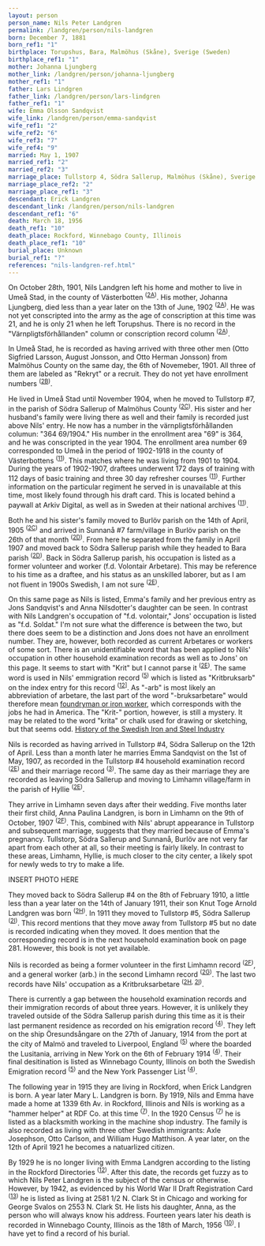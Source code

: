```yaml
---
layout: person
person_name: Nils Peter Landgren
permalink: /landgren/person/nils-landgren
born: December 7, 1881
born_ref1: "1"
birthplace: Torupshus, Bara, Malmöhus (Skåne), Sverige (Sweden)
birthplace_ref1: "1"
mother: Johanna Ljungberg
mother_link: /landgren/person/johanna-ljungberg
mother_ref1: "1"
father: Lars Lindgren
father_link: /landgren/person/lars-lindgren
father_ref1: "1"
wife: Emma Olsson Sandqvist
wife_link: /landgren/person/emma-sandqvist
wife_ref1: "2"
wife_ref2: "6"
wife_ref3: "7"
wife_ref4: "9"
married: May 1, 1907
married_ref1: "2"
married_ref2: "3"
marriage_place: Tullstorp 4, Södra Sallerup, Malmöhus (Skåne), Sverige (Sweden)
marriage_place_ref2: "2"
marriage_place_ref1: "3"
descendant: Erick Landgren
descendant_link: /landgren/person/nils-landgren
descendant_ref1: "6"
death: March 18, 1956
death_ref1: "10"
death_place: Rockford, Winnebago County, Illinois
death_place_ref1: "10"
burial_place: Unknown
burial_ref1: "?"
references: "nils-landgren-ref.html"
---
```


On October 28th, 1901, Nils Landgren left his home and mother to live in Umeå Stad, in the county of Västerbotten <sup>([2A](#2A))</sup>. His mother, Johanna Ljungberg, died less than a year later on the 13th of June, 1902 <sup>([2A](#2A))</sup>. He was not yet conscripted into the army as the age of conscription at this time was 21, and he is only 21 when he left Torupshus. There is no record in the "Värnpligtsförhållanden" column or conscription record column <sup>([2A](#2A))</sup>.

In Umeå Stad, he is recorded as having arrived with three other men (Otto Sigfried Larsson, August Jonsson, and Otto Herman Jonsson) from Malmöhus County on the same day, the 6th of Novemeber, 1901. All three of them are labeled as "Rekryt" or a recruit. They do not yet have enrollment numbers <sup>([2B](#2B))</sup>.

He lived in Umeå Stad until November 1904, when he moved to Tullstorp #7, in the parish of Södra Sallerup of Malmöhus County <sup>([2C](#2C))</sup>. His sister and her husband's family were living there as well and their family is recorded just above Nils' entry. He now has a number in the värnpligtsförhållanden columun: "364 69/1904." His number in the enrollment area "69" is 364, and he was conscripted in the year 1904. The enrollment area number 69 corresponded to Umeå in the period of 1902-1918 in the county of Västerbottens <sup>([11](#11))</sup>. This matches where he was living from 1901 to 1904. During the years of 1902-1907, draftees underwent 172 days of training with 112 days of basic training and three 30 day refresher courses <sup>([11](#11))</sup>. Further information on the particular regiment he served in is unavailable at this time, most likely found through his draft card. This is located behind a paywall at Arkiv Digital, as well as in Sweden at their national archives <sup>([11](#11))</sup>.

Both he and his sister's family moved to Burlöv parish on the 14th of April, 1905 <sup>([2C](#2C))</sup> and arrived in Sunnanå #7 farm/village in Burlöv parish on the 26th of that month <sup>([2D](#2D))</sup>. From here he separated from the family in April 1907 and moved back to Södra Sallerup parish while they headed to Bara parish <sup>([2D](#2D))</sup>. Back in Södra Sallerup parish, his occupation is listed as a former volunteer and worker (f.d. Volontair Arbetare). This may be reference to his time as a draftee, and his status as an unskilled laborer, but as I am not fluent in 1900s Swedish, I am not sure <sup>([2E](#2E))</sup>.

On this same page as Nils is listed, Emma's family and her previous entry as Jons Sandqvist's and Anna Nilsdotter's daughter can be seen. In contrast with Nils Landgren's occupation of "f.d. volontair," Jons' occupation is listed as "f.d. Soldat." I'm not sure what the difference is between the two, but there does seem to be a distinction and Jons does not have an enrollment number. They are, however, both recorded as current Arbetares or workers of some sort. There is an unidentifiable word that has been applied to Nils' occupation in other household examination records as well as to Jons' on this page. It seems to start with "Krit" but I cannot parse it <sup>([2E](#2E))</sup>. The same word is used in Nils' emmigration record <sup>([5](#5))</sup> which is listed as "Kritbruksarb" on the index entry for this record <sup>([12](#12)]</sup>. As "-arb" is most likely an abbreviation of arbetare, the last part of the word "-bruksarbetare" would therefore mean [foundryman or iron worker](https://www.familysearch.org/wiki/en/Swedish_Genealogical_Word_List), which corresponds with the jobs he had in America. The "Krit-" portion, however, is still a mystery. It may be related to the word "krita" or chalk used for drawing or sketching, but that seems odd. [History of the Swedish Iron and Steel Industry](https://www.jernkontoret.se/en/the-steel-industry/the-history-of-swedish-steel-industry/)

Nils is recorded as having arrived in Tullstorp #4, Södra Sallerup on the 12th of April. Less than a month later he marries Emma Sandqvist on the 1st of May, 1907, as recorded in the Tullstorp #4 household examination record <sup>([2E](#2E))</sup> and their marriage record <sup>([3](#3))</sup>. The same day as their marriage they are recorded as leaving Södra Sallerup and moving to Limhamn village/farm in the parish of Hyllie <sup>([2E](#2E))</sup>.

They arrive in Limhamn seven days after their wedding. Five months later their first child, Anna Paulina Landgren, is born in Limhamn on the 9th of October, 1907 <sup>([2F](#2F))</sup>. This, combined with Nils' abrupt appearance in Tullstorp and subsequent marriage, suggests that they married because of Emma's pregnancy. Tullstorp, Södra Sallerup and Sunnanå, Burlöv are not very far apart from each other at all, so their meeting is fairly likely. In contrast to these areas, Limhamn, Hyllie, is much closer to the city center, a likely spot for newly weds to try to make a life.

INSERT PHOTO HERE

They moved back to Södra Sallerup #4 on the 8th of February 1910, a little less than a year later on the 14th of January 1911, their son Knut Toge Arnold Landgren was born <sup>([2H](#2H))</sup>. In 1911 they moved to Tullstorp #5, Södra Sallerup <sup>([2I](#2I))</sup>. This record mentions that they move away from Tullstorp #5 but no date is recorded indicating when they moved. It does mention that the corresponding record is in the next household examination book on page 281. However, this book is not yet available.

Nils is recorded as being a former volunteer in the first Limhamn record <sup>([2F](2F))</sup>, and a general worker (arb.) in the second Limhamn record <sup>([2G](#2G))</sup>. The last two records have Nils' occupation as a Kritbruksarbetare <sup>([2H](#2H), [2I](#2I))</sup>.

There is currently a gap between the household examination records and their immigration records of about three years. However, it is unlikely they traveled outside of the Södra Sallerup parish during this time as it is their last permanent residence as recorded on his emigration record <sup>([4](#4))</sup>. They left on the ship Öresundsångare on the 27th of January, 1914 from the port at the city of Malmö and traveled to Liverpool, England <sup>([5](#5))</sup> where the boarded the Lusitania, arriving in New York on the 6th of February 1914 <sup>([4](#4))</sup>. Their final desitination is listed as Winnebago County, Illinois on both the Swedish Emigration record <sup>([5](#5))</sup> and the New York Passenger List <sup>([4](#4))</sup>.

The following year in 1915 they are living in Rockford, when Erick Landgren is born. A year later Mary L. Landgren is born. By 1919, Nils and Emma have made a home at 1339 6th Av. in Rockford, Illinois and Nils is working as a "hammer helper" at RDF Co. at this time <sup>([7](#7))</sup>. In the 1920 Census <sup>([7](#7))</sup> he is listed as a blacksmith working in the machine shop industry. The family is also recorded as living with three other Swedish immigrants: Axle Josephson, Otto Carlson, and William Hugo Matthison. A year later, on the 12th of April 1921 he becomes a natuarlized citizen.

By 1929 he is no longer living with Emma Landgren according to the listing in the Rockford Directories <sup>([12](#12))</sup>. After this date, the records get fuzzy as to which Nils Peter Landgren is the subject of the census or otherwise. However, by 1942, as evidenced by his World War II Draft Registration Card <sup>([13](#13))</sup> he is listed as living at 2581 1/2 N. Clark St in Chicago and working for George Svalos on 2553 N. Clark St. He lists his daughter, Anna, as the person who will always know his address. Fourteen years later his death is recorded in Winnebago County, Illinois as the 18th of March, 1956 <sup>([10](#10))</sup>. I have yet to find a record of his burial.
